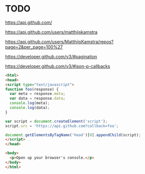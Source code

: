 # TODO

https://api.github.com/

https://api.github.com/users/matthijskamstra

https://api.github.com/users/MatthijsKamstra/repos?page=2&per_page=100%27



https://developer.github.com/v3/#pagination



https://developer.github.com/v3/#json-p-callbacks


```html
<html>
<head>
<script type="text/javascript">
function foo(response) {
  var meta = response.meta;
  var data = response.data;
  console.log(meta);
  console.log(data);
}

var script = document.createElement('script');
script.src = 'https://api.github.com?callback=foo';

document.getElementsByTagName('head')[0].appendChild(script);
</script>
</head>

<body>
  <p>Open up your browser's console.</p>
</body>
</html>
```